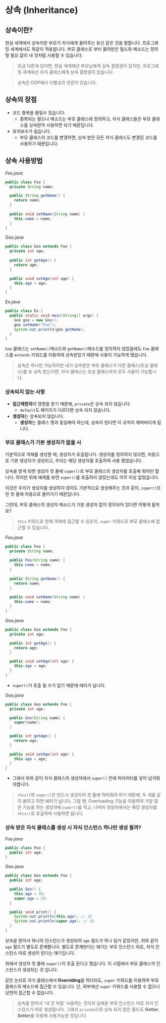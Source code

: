 # 상속 (Inheritance)

## 상속이란?

현실 세계에서 상속이란 부모가 자식에게 물려주는 유산 같은 것을 말합니다.
프로그래밍 세계에서도 똑같이 적용됩니다.
부모 클래스로 부터 물려받은 필드와 메소드는 정의 할 필요 없이 내 것처럼 사용할 수 있습니다.

> 조금 다른게 있다면, 현실 세계에선 부모님에게 상속 결정권이 있지만, 프로그래밍 세계에선 자식 클래스에게 상속 결정권이 있습니다.

> 상속은 OOP에서 다형성과 연관이 있습니다.

## 상속의 장점

- 코드 중복을 줄일수 있습니다.
    - 중복되는 필드나 메소드는 부모 클래스에 정의하고, 자식 클래스들은 부모 클래스를 상속받아 사용하면 되기 때문입니다.
- 유지보수가 쉽습니다.
    - 부모 클래스의 코드를 변경하면, 상속 받은 모든 자식 클래스도 변경된 코드를 사용하기 때문입니다.

## 상속 사용방법

*Foo.java*
```java
public class Foo {
  private String name;

  public String getName() {
    return name;
  }
  
  public void setName(String name) {
    this.name = name;
  }
}
```

*Goo.java*
```java
public class Goo extends Foo {
  private int age;
  
  public int getAge() {
    return age;
  }

  public void setAge(int age) {
    this.age = age;
  }
}
```

*Ex.java*
```java
public class Ex {
  public static void main(String[] args) {
    Goo goo = new Goo();
    goo.setName("Foo");
    System.out.println(goo.getName);
  }
}
```

`Goo` 클래스는 `setName()`메소드와 `getName()`메소드를 정의하지 않았음에도
`Foo` 클래스를 `extends` 키워드를 이용하여 상속받았기 때문에 사용이 가능하게 됐습니다.

> 상속은 하나만 가능하지만 내가 상속받은 부모 클래스가 다른 클래스(조상 클래스)를 또 상속 받는다면, 자식 클래스는 조상 클래스까지 모두 사용이 가능합니다.

### 상속되지 않는 사항

- **접근제한자**의 영향을 받기 때문에, `private`은 상속 되지 않습니다.
    - `default`도 패키지가 다르다면 상속 되지 않습니다.
- **생성자**는 상속되지 않습니다.
    - **생성자**는 클래스 명과 동일해야 하는데, 상속이 된다면 이 규칙이 깨져버리게 됩니다.

### 부모 클래스가 기본 생성자가 없을 시

기본적으로 객체를 생성할 때, 생성자가 호출됩니다.
생성자를 정의하지 않으면, 자동으로 기본 생성자가 생성되고, 우리는 해당 생성자를 호출하여 사용 했었습니다.

상속을 받게 되면 생성자 첫 줄에 `super()`로 부모 클래스의 생성자를 호출해 줘야만 합니다.
하지만 위에 예제를 보면 `super()`를 호출하지 않았는데도 아무 이상 없었습니다.

이것은 우리가 생성자를 생성하지 않아도 기본적으로 생성해주는 것과 같이, `super()`또한 첫 줄에 자동으로 들어가기 때문입니다.

그런데, 부모 클래스의 생성자 메소드가 기본 생성자 없이 정의되어 있다면 어떻게 될까요?

> `this` 키워드로 현재 객체에 접근할 수 있듯이, `super` 키워드로 부모 클래스에 접근할 수 있습니다.

*Foo.java*
```java
public class Foo {
  private String name;
   
  public Foo(String name) {
    this.name = name;
  }
  
  public String getName() {
    return name;
  }
  
  public void setName(String name) {
    this.name = name;
  }
}
```

*Goo.java*
```java
public class Goo extends Foo {
  private int age;

  public int getAge() {
    return age;
  }

  public void setAge(int age) {
    this.age = age;
  }
}
```

- `super()`가 호출 될 수가 없기 때문에 에러가 납니다.

*Goo.java*
```java
public class Goo extends Foo {
  private int age;

  public Goo(String name) {
    super(name);
  }

  public int getAge() {
    return age;
  }

  public void setAge(int age) {
    this.age = age;
  }
}
```

- 그래서 위와 같이 자식 클래스의 생성자에서 `super()` 안에 파라미터를 넣어 넘겨줘야합니다.

> `this()`와 `super()`은 반드시 생성자의 첫 줄에 적어줘야 하기 때문에, 두 개를 같이 쓸려고 하면 에러가 납니다.
> 그럴 땐, Overloading 기능을 이용하여 가장 많은 기능을 하는 생성자에 `super()`를 적고, 나머지 생성자에서는 해당 생성자를 `this()`로 호출하여 사용하면 됩니다.

### 상속 받은 자식 클래스를 생성 시 자식 인스턴스 하나만 생성 될까?

*Foo.java*
```java
public class Foo {
  public int age;
}
```

*Goo.java*
```java
public class Goo extends Foo {
  public int age;

  public Goo() {
    this.age = 10;
    super.age = 20;
  }

  public void print() {
    System.out.println(this.age); // 10
    System.out.println(super.age); // 20
  }
}
```

상속을 받아서 하나의 인스턴스가 생성되어 `age` 필드가 하나 일거 같았지만, 위와 같이 `age` 필드가 별도로 존재합니다.
별도로 존재한다는 얘기는 부모 인스턴스 따로, 자식 인스턴스 따로 생성이 된다는 얘기입니다.

위에서 생성자 첫 줄에 `super()`이 호출 된다고 했습니다. 이 시점에서 부모 클래스의 인스턴스가 생성되는 것 입니다.

같은 논리로 자식 클래스에서 **Overriding**을 하더라도, `super` 키워드를 이용하여 부모 클래스의 메소드에 접근할 수 있습니다.
단, 외부에선 `super` 키워드를 사용할 수 없으니 당연히 접근할 수 없습니다.

> 상속을 받아서 '내 것 처럼' 사용하는 것이지 실제론 부모 인스턴스 따로 자식 인스턴스가 따로 생성됩니다.
> 그래서 `private`으로 상속 되지 않은 필드도 **Getter**, **Setter**를 이용해 사용가능한 것입니다.
